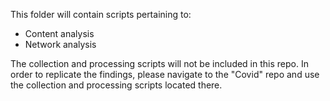 
This folder will contain scripts pertaining to:
- Content analysis
- Network analysis

The collection and processing scripts will not be included in this repo. In order to replicate the findings, please navigate to the "Covid" repo and use the collection and processing scripts located there.
